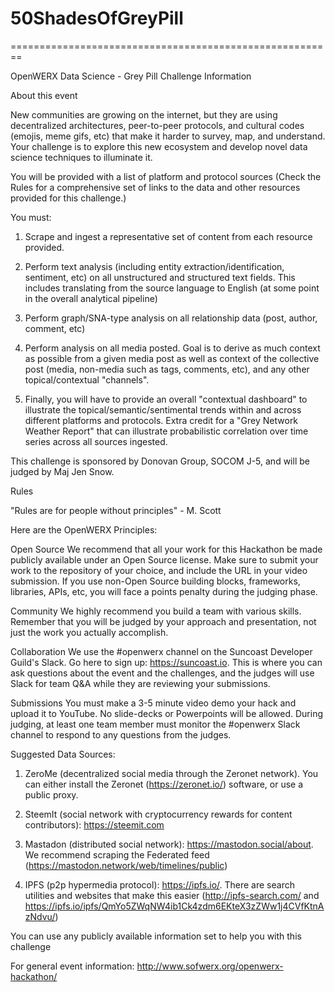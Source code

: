 # 50ShadesOfGreyPill

========================================================

OpenWERX Data Science - Grey Pill
Challenge Information

About this event

New communities are growing on the internet, but they are using decentralized architectures, peer-to-peer protocols, and cultural codes (emojis, meme gifs, etc) that make it harder to survey, map, and understand. Your challenge is to explore this new ecosystem and develop novel data science techniques to illuminate it.

You will be provided with a list of platform and protocol sources (Check the Rules for a comprehensive set of links to the data and other resources provided for this challenge.)

You must:

1. Scrape and ingest a representative set of content from each resource provided.

2. Perform text analysis (including entity extraction/identification, sentiment, etc) on all unstructured and structured text fields. This includes translating from the source language to English (at some point in the overall analytical pipeline)

3. Perform graph/SNA-type analysis on all relationship data (post, author, comment, etc)

4. Perform analysis on all media posted. Goal is to derive as much context as possible from a given media post as well as context of the collective post (media, non-media such as tags, comments, etc), and any other topical/contextual "channels".

5. Finally, you will have to provide an overall "contextual dashboard" to illustrate the topical/semantic/sentimental trends within and across different platforms and protocols. Extra credit for a "Grey Network Weather Report" that can illustrate probabilistic correlation over time series across all sources ingested.

This challenge is sponsored by Donovan Group, SOCOM J-5, and will be judged by Maj Jen Snow.

Rules

"Rules are for people without principles" - M. Scott

Here are the OpenWERX Principles:

Open Source We recommend that all your work for this Hackathon be made publicly available under an Open Source license. Make sure to submit your work to the repository of your choice, and include the URL in your video submission. If you use non-Open Source building blocks, frameworks, libraries, APIs, etc, you will face a points penalty during the judging phase.

Community We highly recommend you build a team with various skills. Remember that you will be judged by your approach and presentation, not just the work you actually accomplish.

Collaboration We use the #openwerx channel on the Suncoast Developer Guild's Slack. Go here to sign up: https://suncoast.io. This is where you can ask questions about the event and the challenges, and the judges will use Slack for team Q&A while they are reviewing your submissions.

Submissions You must make a 3-5 minute video demo your hack and upload it to YouTube. No slide-decks or Powerpoints will be allowed. During judging, at least one team member must monitor the #openwerx Slack channel to respond to any questions from the judges.

Suggested Data Sources:

1. ZeroMe (decentralized social media through the Zeronet network). You can either install the Zeronet (https://zeronet.io/) software, or use a public proxy.

2. SteemIt (social network with cryptocurrency rewards for content contributors): https://steemit.com

3. Mastadon (distributed social network): https://mastodon.social/about. We recommend scraping the Federated feed (https://mastodon.network/web/timelines/public)

4. IPFS (p2p hypermedia protocol): https://ipfs.io/. There are search utilities and websites that make this easier (http://ipfs-search.com/ and https://ipfs.io/ipfs/QmYo5ZWqNW4ib1Ck4zdm6EKteX3zZWw1j4CVfKtnAzNdvu/)

You can use any publicly available information set to help you with this challenge

For general event information: http://www.sofwerx.org/openwerx-hackathon/

